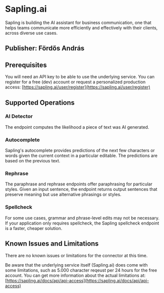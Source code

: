 # Sapling.ai
Sapling is building the AI assistant for business communication, one that helps teams communicate more efficiently and effectively with their clients, across diverse use cases.

## Publisher: Fördős András

## Prerequisites
You will need an API key to be able to use the underlying service. You can register for a free (dev) account or request a personalized production access: [https://sapling.ai/user/register](https://sapling.ai/user/register)

## Supported Operations
### AI Detector
The endpoint computes the likelihood a piece of text was AI generated.

### Autocomplete
Sapling's autocomplete provides predictions of the next few characters or words given the current context in a particular editable. The predictions are based on the previous text.

### Rephrase
The paraphrase and rephrase endpoints offer paraphrasing for particular styles. Given an input sentence, the endpoint returns output sentences that preserve meaning but use alternative phrasings or styles.

### Spellcheck
For some use cases, grammar and phrase-level edits may not be necessary. If your application only requires spellcheck, the Sapling spellcheck endpoint is a faster, cheaper solution.

## Known Issues and Limitations
There are no known issues or limitations for the connector at this time.

Be aware that the underlying service itself (Sapling.ai) does come with some limitations, such as 5.000 character reqeust per 24 hours for the free account. You can get more information about the actual limitations at: [https://sapling.ai/docs/api/api-access](https://sapling.ai/docs/api/api-access)
